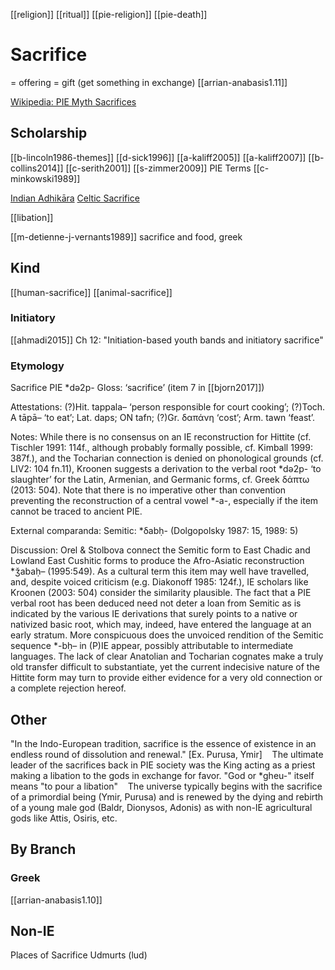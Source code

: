 [[religion]]
[[ritual]]
[[pie-religion]]
[[pie-death]]

# Sacrifice

= offering = gift (get something in exchange) [[arrian-anabasis1.11]]

[Wikipedia: PIE Myth Sacrifices](https://en.wikipedia.org/wiki/Proto-Indo-European-mythology#Sacrifices)



## Scholarship
[[b-lincoln1986-themes]]
[[d-sick1996]]
[[a-kaliff2005]]
[[a-kaliff2007]]
[[b-collins2014]]
[[c-serith2001]]
[[s-zimmer2009]] PIE Terms
[[c-minkowski1989]]

[Indian Adhikāra](adhikara.md)
[Celtic Sacrifice](sacrifice-celtic.md)

[[libation]]

[[m-detienne-j-vernants1989]] sacrifice and food, greek

## Kind
[[human-sacrifice]]
[[animal-sacrifice]]

### Initiatory
[[ahmadi2015]] Ch 12: "Initiation-based youth bands and initiatory sacrifice"

### Etymology
Sacrifice
PIE *də2p-
Gloss: ‘sacrifice’ (item 7 in [[bjorn2017]])

Attestations:
(?)Hit. tappala– ‘person responsible for court cooking’; (?)Toch. A tāpā– ‘to eat’; Lat. daps; ON tafn; (?)Gr. δαπάνη ‘cost’; Arm. tawn ‘feast’.

Notes:
While there is no consensus on an IE reconstruction for Hittite (cf. Tischler 1991: 114f., although probably formally possible, cf. Kimball 1999: 387f.), and the Tocharian connection is denied on phonological grounds (cf. LIV2: 104 fn.11), Kroonen suggests a derivation to the verbal root *də2p- ‘to slaughter’ for the Latin, Armenian, and Germanic forms, cf. Greek δάπτω (2013: 504). Note that there is no imperative other than convention preventing the reconstruction of a central vowel *-a-, especially if the item cannot be traced to ancient PIE.

External comparanda:
Semitic: *δabḥ- (Dolgopolsky 1987: 15, 1989: 5)

Discussion:
Orel & Stolbova connect the Semitic form to East Chadic and Lowland East Cushitic forms to produce the Afro-Asiatic reconstruction *ǯabaḥ– (1995:549). As a cultural term this item may well have travelled, and, despite voiced criticism (e.g. Diakonoff 1985: 124f.), IE scholars like Kroonen (2003: 504) consider the similarity plausible. The fact that a PIE verbal root has been deduced need not deter a loan from Semitic as is indicated by the various IE derivations that surely points to a native or nativized basic root, which may, indeed, have entered the language at an early stratum. More conspicuous does the unvoiced rendition of the Semitic sequence *-bḥ– in (P)IE appear, possibly attributable to intermediate languages. The lack of clear Anatolian and Tocharian cognates make a truly old transfer difficult to substantiate, yet the current indecisive nature of the Hittite form may turn to provide either evidence for a very old connection or a complete rejection hereof.


## Other
"In the Indo-European tradition, sacrifice is the essence of existence in an endless round of dissolution and renewal." [Ex. Purusa, Ymir] 
 
The ultimate leader of the sacrifices back in PIE society was the King acting as a priest making a libation to the gods in exchange for favor. "God or *gheu-" itself means "to pour a libation" 
 
The universe typically begins with the sacrifice of a primordial being (Ymir, Purusa) and is renewed by the dying and rebirth of a young male god (Baldr, Dionysos, Adonis) as with non-IE agricultural gods like Attis, Osiris, etc. 

## By Branch
### Greek
[[arrian-anabasis1.10]]

## Non-IE
Places of Sacrifice  Udmurts (lud)